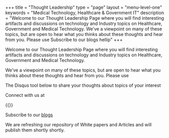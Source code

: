 +++
title = "Thought Leadership"
type  = "page"
layout = "menu-level-one"
keywords = "Medical Technology, Healthcare & Government IT"
description = "Welcome to our Thought Leadership Page where you will find interesting artifacts and discussions on technology and Industry topics on Healthcare, Government and Medical Technology. We've a viewpoint on many of these topics, but are open to hear what you thinks about these thoughts and hear from you. Please use Subscribe to our blogs hellip"
+++

Welcome to our Thought Leadership Page where you will find interesting artifacts and discussions on technology and Industry topics on Healthcare, Government and Medical Technology.

We’ve a viewpoint on many of these topics, but are open to hear what you thinks about these thoughts and hear from you. Please use

The Disqus tool below to share your thoughts about topics of your interest

Connect with us at

{{<social>}}


Subscribe to our [blogs](/blog)

We are refreshing our repository of White papers and Articles and will publish them shortly shortly.